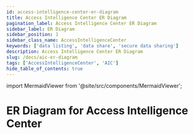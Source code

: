 ```yaml
---
id: access-intelligence-center-er-diagram
title: Access Intelligence Center ER Diagram
pagination_label: Access Intelligence Center ER Diagram
sidebar_label: ER Diagram
sidebar_position: 1
sidebar_class_name: AccessIntelligenceCenter
keywords: ['data listing', 'data share', 'secure data sharing']
description: Access Intelligence Center ER Diagram
slug: /docs/aic-er-diagram
tags: ['AccessIntelligenceCenter', 'AIC']
hide_table_of_contents: true
---
```


import MermaidViewer from '@site/src/components/MermaidViewer';

# ER Diagram for Access Intelligence Center


<MermaidViewer diagram='erDiagram
    IDENTITY_ATRIBUTE {
        varchar IDENTITY_ID "This contains the unique identifier for the identity"
        varchar City "Identity’s City"
        varchar Cloud_Lifecycle_State "Identity’s Cloud Lifecycle State"
        varchar Company "Identity Company"
        varchar CompanyName "Identity CompanyName"
        varchar Cost_Center "Identity Cost Center"
        varchar Country "Identity Country"
        varchar Department "Identity Department"
        varchar Job "Identity Job"
        varchar Location "Identity Location"
        varchar Postal_Code "Identity Postal Code"
        varchar Region "Identity Region"
        varchar State "Identity State"
        varchar Title "Identity Title"
    }
    IDENTITY_ROLES_FULL {
        varchar IDENTITY_ID "This contains the unique identifier for the identity"
        varchar ROLE_ID "This contains the unique identifier for the role"
        varchar ROLE_NAME "The name of the role"
        varchar ROLE_DISPLAY_NAME "The user friendly name for the role"
    }
    IDENTITY {
        varchar ID PK "The primary Key"
        varchar TENANT_ID "Unique ID of customer organization"
        varchar IDENTITY_ID "This contains the unique identifier for the identity"
        timestamp IDENTITY_CREATED "Identity created Date"
        timestamp IDENTITY_UPDATED "Identity modified Date"
        varchar NAME "The name of identity"
        varchar DISPLAY_NAME "This is the displayable name usually First Name Last Name"
        varchar MANAGERS_NAME "Managers name for the identity"
        varchar EMAIL "Identity email"
        varchar STATUS "Identity status"
        varchar JOB_TITLE "Identity job title"
        varchar LOCATION "Identity location"
        varchar LOCATION_CODE "Identity location code"
        varchar DEPARTMENT "Identity department"
        varchar IDENTITY_CREATED_MONTH_SORT "A field to sort charts based on the month an Identity was created"
        number IDENTITY_CREATED_WEEK_SORT "A field to sort charts based on the week an Identity was created"
        timestamp SYNC_DATE "The date the data was synced to the table"
    }
    ACCESS_PROFILES_FULL {
        varchar IDENTITY_ID "This contains the unique identifier for the identity"
        varchar ACCESS_PROFILE_ID "The unique identifier of access profile"
        varchar ACCESS_PROFILE_NAME "The access profile name"
        varchar ACCESS_PROFILE_DISPLAY_NAME "The user friendly name of access profile"
        varchar ACCESS_PROFILE_DESCRIPTION "The description of the access profile"
    }
    IDENTITY_ACCOUNTS_FULL {
        varchar IDENTITY_ID "This contains the unique identifier for the identity"
        varchar ACCOUNT_ID "The unique identifier of the account"
        varchar NATIVE_IDENTITY "The native name of the identity"
        varchar ACCOUNT_DISPLAY_NAME "The user friendly name of the account"
        varchar ACCOUNT_SOURCE_ID "The unique identifier of the account source"
        varchar ACCOUNT_SOURCE__DISPLAY_NAME "The user friendly name of the account source"
        varchar ACCOUNT_SOURCE_TYPE "The type of the account source"
    }
    IDENTITY_APPS_FULL {
        varchar IDENTITY_ID "This contains the unique identifier for the identity often an ID"
        varchar APP_ID "Unique identifier of the app"
        varchar APP_DISPLAY_NAME "The user friendly name of the app"
    }
    IDENTITY_ENTITLEMENTS_FULL {
        varchar IDENTITY_ID "This contains the unique identifier for the identity often an ID"
        varchar ENTITLEMENT_ID "The unique identifier associated to the entitlement"
        varchar ENTITLEMENT_DISPLAY_NAME "The entitlement display Name"
        timestamp ENTITLEMENT_CREATED_DATE "Identity created date"
        timestamp ENTITLEMENT_UPDATED_DATE "Identity modified date"
        varchar ENTITLEMENT_ATTRIBUTE "The attribute associated to entitlement"
        varchar ENTITLEMENT_VALUE "The value of the attribute"
        varchar ENTITLEMENT_SOURCE_DISPLAY_NAME "The source display name to which entitlement is associated"
    }   
    IDENTITY_REQUEST_WITH_DURATION {
        varchar ACCESS_REQUEST_ID "This contains the unique identifier for the access request"
        varchar DURATION_HOURS "The duration in hours from the create date of an access request to the end date of the access request"
    } 
    CERTIFICATION_STATS {
        varchar CERTIFICATION_ID "This contains the unique identifier for the certification"
        timestamp DUE_DATE "The date a certification is due"
        timestamp FINISHED_DATE "the date a certification was completed"
        number DAYS_LATE "The number of days after a certfications due date that a certification was finished"
        number HOURS_LATE "The number of hours after a certfications due date that a certification was finished"
        varchar CERTIFIER_DISPLAY_NAME "The display name of the Certifier"
    }   
    CERTIFICATION_ITEM {
        varchar CERTIFICATION_ID "This contains the unique identifier for the certification"
        varchar REVIEWER_ID "The identity id of the certifier"
        varchar IDENTITY_ID "This contains the unique identifier for the Identity"
        varchar ID "The unique identifier of the Certification Item"
        timestamp CREATED_DATE "The date a certification was created"
        timestamp UPDATED_DATE "The date a certification was last updated"
        timestamp DELETED_DATE "The date a certification was deleted"
        varchar APPLICATION_ID "the unique identifier of the application"
        varchar REVIEWED_ID "the unique identifier of the reviewed"
        varchar REVIEWED_TYPE "the unique typeentifier of the reviewed"
        varchar TYPE "the unique typeentifier of the type"
        varchar SUB_TYPE "the unique typeentifier of the sub"
        timestamp COMPLETED_DATE "the unique dateentifier of the completed"
        timestamp DECISION_DATE "the unique dateentifier of the decision"
        varchar APPROVED "the unique approvedentifier of the approved"
        varchar CERTIFICATION_ITEM_STATUS "the unique statusentifier of the status"
        varchar DECISION "the unique decisionentifier of the decision"
        varchar BULK "the unique bulkentifier of the bulk"
        varchar REMEDIATED "the unique remediatedentifier of the remediated"
        varchar PRIVILEGED "the unique privilegedentifier of the privileged"
        varchar REMEDIATION_ACTION "the unique actionentifier of the remediation"
        varchar MITIGATION_EXPIRATION "the unique expirationentifier of the mitigation"
        varchar INSTANCE "the unique instanceentifier of the instance"
        varchar ACCOUNT_ONLY "the unique onlyentifier of the account"
        varchar NEW_ACCESS "the unique accessentifier of the new"
        varchar POLICY_NAME "the unique nameentifier of the policy"
        varchar CONSTRAINT_NAME "the unique nameentifier of the constraint"
        timestamp SYNC_DATE "the unique dateentifier of the sync"
    } 
    CERTIFICATION_IDENTITY_FULL {
        varchar CERT_ID "The unique identifier of a certification"
        varchar NAME "The Name of a certification"
        varchar ORIGINAL_CERTIFICATION_ID "The original unique identifier of a certification"
        varchar CERTIFICATION_CAMPAIGN_ID "The unique identifier of a certification campaign"
        varchar CERTIFICATION_CAMPAIGN_STATUS "The status of a certification campaign"
        varchar CERTIFICATION_CAMPAIGN_DEADLINE "The deadline of a certification campaign"
        varchar CERTIFICATION_CAMPAIGN_TYPE "the type of a certification campaign"
        varchar SIGNER_ID "The unique identity id of the signer of a certification"
        varchar MANAGER_ID "The unique identity id of the signers manager of a certification"
        varchar CERTIFIER_ID "The unique identity id of the certifier of a certification"
        boolean REJECTED "boolean value of the rejection status of a certification"
    } 
    IDENTITY_REQUEST_IDENTITY_REQUEST_ITEM_FULL {
        varchar IDENTITY_REQUEST_ITEM_APPROVER_ID "The unique identity id of the identity request approver"
        varchar IDENTITY_REQUEST_ITEM_REQUEST_ID "The unique identity item request id"
        varchar IDENTITY_REQUEST_ITEM_REQUESTER_ID "The unique identity id of the identity request requester"
        varchar IDENTITY_ID "This contains the unique identifier for the TARGET_ID"
        varchar IDENTITY_REQUEST_ITEM_ID "This contains the unique identifier for the identity request item"
        varchar IDENTITY_REQUEST_ITEM_INSTANCE "The instance name of the identity request item"
        varchar IDENTITY_REQUEST_ITEM_NATIVE_IDENTITY "The native identity name for the request item"
        varchar IDENTITY_REQUEST_ITEM_DISPLAY_NAME "The friendly name for the identity request item"
        varchar IDENTITY_REQUEST_ITEM_NAME "The name for the identity request item"
        varchar IDENTITY_REQUEST_ITEM_VALUE "The value of the identity request item"
        varchar IDENTITY_REQUEST_ITEM_ANNOTATION "The annotation of the identity request item"
        varchar IDENTITY_REQUEST_ITEM_OPERATION "The operation of the identity request item"
        timestamp IDENTITY_REQUEST_ITEM_START_DATE "The date of the identity request item start"
        timestamp IDENTITY_REQUEST_ITEM_END_DATE "The date of the identity request item end"
        varchar IDENTITY_REQUEST_ITEM_APPROVED "The approved of the identity request item"
        varchar IDENTITY_REQUEST_ITEM_REJECTED "The rejected of the identity request item"
        varchar IDENTITY_REQUEST_ITEM_PROVISIONING_STATE "The state of the identity request item provisioning"
        varchar IDENTITY_REQUEST_ITEM_COMPILATION_STATUS "The status of the identity request item compilation"
        varchar IDENTITY_REQUEST_ITEM_EXPANSION_CAUSE "The cause of the identity request item expansion"
        number IDENTITY_REQUEST_ITEM_RETRIES "The retries of the identity request item"
        varchar IDENTITY_REQUEST_ITEM_PROVISIONING_ENGINE "The engine of the identity request item provisioning"
        timestamp IDENTITY_REQUEST_ITEM_CREATED_DATE "The date of the identity request item created"
        varchar IDENTITY_REQUEST_ITEM_ACCESS_REQUEST_ID "The id of the identity request item access request"
        timestamp IDENTITY_REQUEST_ITEM_ACCESS_REQUEST_CREATED_DATE "The date of the identity request item access request created"
        timestamp IDENTITY_REQUEST_ITEM_ACCESS_REQUEST_END_DATE "The date of the identity request item access request end"
        varchar IDENTITY_REQUEST_ITEM_EXECUTION_STATUS "The status of the eidentity request item execution"
        varchar IDENTITY_REQUEST_ITEM_COMPLETION_STATUS "The status of the identity request item completion"
        varchar IDENTITY_REQUEST_ITEM_PRIORITY "The priority of the identity request item"
        varchar IDENTITY_REQUEST_ITEM_ACCESS_REQUEST_REQUESTER "The requester of the identity request item access request"
        varchar IDENTITY_REQUEST_ITEM_APP_ID "The id of the identity request item app"
        varchar IDENTITY_REQUEST_ITEM_APP_DISPLAY_NAME "The name of the identity request item app display"
        timestamp IDENTITY_REQUEST_ITEM_REQUESTER_CREATED_DATE "The date of the identity request item requester created"
        timestamp IDENTITY_REQUEST_ITEM_REQUESTER_UPDATE_DATE "The date of the identity request item requester update"
        varchar IDENTITY_REQUEST_ITEM_TARGET_DISPLAY_NAME "The name of the identity request item target display"
        timestamp IDENTITY_REQUEST_ITEM_TARGET_CREATED_DATE "The date of the identity request item target created"
        timestamp IDENTITY_REQUEST_ITEM_TARGET_UPDATE_DATE "The date of the identity request item target update"
        timestamp IDENTITY_REQUEST_ITEM_APPROVER_CREATED_DATE "The date of the identity request item approver created"
        timestamp IDENTITY_REQUEST_ITEM_APPROVER_UPDATED_DATE "The date of the identity request item approver updated"
        varchar IDENTITY_REQUEST_ITEM_APPROVER_DISPLAY_NAME "The name of the identity request item approver display"
        varchar IDENTITY_REQUEST_ITEM_ENTITLEMENT_ID "The id of the identity request item entitlement"
        varchar IDENTITY_REQUEST_ITEM_ENTITLEMENT_VALUE "The value of the identity request item entitlement"
        varchar IDENTITY_REQUEST_ITEM_ENTITLEMENT_DISPLAY_NAME "The name of the identity request item entitlement display"
        varchar IDENTITY_REQUEST_ITEM_ROLE_ID "The id of the identity request item role"
        varchar IDENTITY_REQUEST_ITEM_ROLE_NAME "The name of the identity request item role"
        varchar IDENTITY_REQUEST_ITEM_ROLE_DISPLAY_NAME "The name of the identity request item role display"
    } 
    IDENTITY ||--o{ IDENTITY_ATRIBUTE : "associated to and owns"
    IDENTITY ||--o{ IDENTITY_ROLES_FULL : "associated to and owns"
    IDENTITY ||--o{ ACCESS_PROFILES_FULL: "associated to and owns"
    IDENTITY ||--o{ IDENTITY_ACCOUNTS_FULL : "associated to and owns"
    IDENTITY ||--o{ IDENTITY_APPS_FULL : "associated to and owns"
    IDENTITY ||--o{ IDENTITY_ENTITLEMENTS_FULL : "associated to and owns"
    IDENTITY ||--o{ CERTIFICATION_ITEM : "associated to and owns"
    CERTIFICATION_ITEM ||--o{ CERTIFICATION_STATS : "associated to and owns"
    CERTIFICATION_ITEM ||--o{ CERTIFICATION_IDENTITY_FULL : "associated to and owns"
    IDENTITY ||--o{ IDENTITY_REQUEST_IDENTITY_REQUEST_ITEM_FULL : "associated to and owns"
    IDENTITY_REQUEST_IDENTITY_REQUEST_ITEM_FULL ||--o{ IDENTITY_REQUEST_WITH_DURATION : "associated to and owns"'></MermaidViewer>



